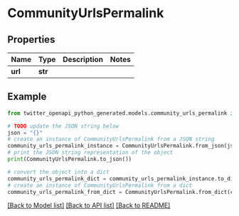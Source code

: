 # CommunityUrlsPermalink


## Properties

Name | Type | Description | Notes
------------ | ------------- | ------------- | -------------
**url** | **str** |  | 

## Example

```python
from twitter_openapi_python_generated.models.community_urls_permalink import CommunityUrlsPermalink

# TODO update the JSON string below
json = "{}"
# create an instance of CommunityUrlsPermalink from a JSON string
community_urls_permalink_instance = CommunityUrlsPermalink.from_json(json)
# print the JSON string representation of the object
print(CommunityUrlsPermalink.to_json())

# convert the object into a dict
community_urls_permalink_dict = community_urls_permalink_instance.to_dict()
# create an instance of CommunityUrlsPermalink from a dict
community_urls_permalink_from_dict = CommunityUrlsPermalink.from_dict(community_urls_permalink_dict)
```
[[Back to Model list]](../README.md#documentation-for-models) [[Back to API list]](../README.md#documentation-for-api-endpoints) [[Back to README]](../README.md)


